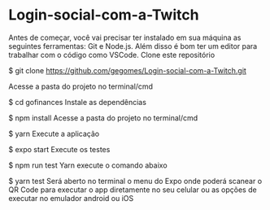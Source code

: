 # Login-social-com-a-Twitch



Antes de começar, você vai precisar ter instalado em sua máquina as seguintes ferramentas: Git e Node.js. Além disso é bom ter um editor para trabalhar com o código como VSCode. 
Clone este repositório

$ git clone https://github.com/gegomes/Login-social-com-a-Twitch.git
<br>

Acesse a pasta do projeto no terminal/cmd

$ cd gofinances
Instale as dependências

$ npm install
Acesse a pasta do projeto no terminal/cmd

$ yarn
Execute a aplicação

$ expo start
Execute os testes

$ npm run test
Yarn execute o comando abaixo

$ yarn test
Será aberto no terminal o menu do Expo onde poderá scanear o QR Code para executar o app diretamente no seu celular ou as opções de executar no emulador android ou iOS

